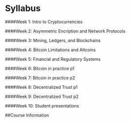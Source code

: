 Syllabus
=======
####Week 1: Intro to Cryptocurrencies

####Week 2: Asymmetric Encription and Network Protocols

####Week 3: Mining, Ledgers, and Blockchains

####Week 4: Bitcoin Limitations and Altcoins

####Week 5: Financial and Regulatory Systems

####Week 6: Bitcoin in practice p1

####Week 7: Bitcoin in practice p2

####Week 8: Decentralized Trust p1

####Week 9: Decentralized Trust p2

####Week 10: Student presentations

##Course Information
